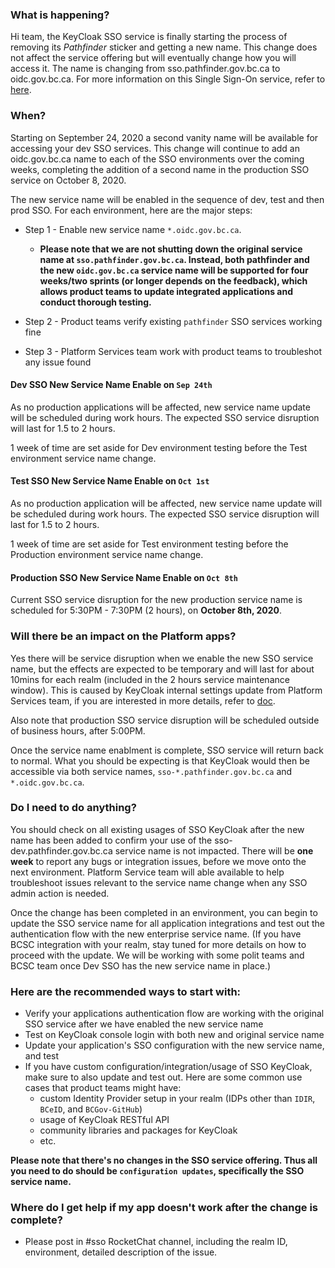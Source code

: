 
### What is happening?

Hi team, the KeyCloak SSO service is finally starting the process of removing its *Pathfinder* sticker and getting a new name.  This change does not affect the service offering but will eventually change how you will access it.  The name is changing from sso.pathfinder.gov.bc.ca to oidc.gov.bc.ca.  For more information on this Single Sign-On service, refer to [here](https://developer.gov.bc.ca/BC-Government-SSO-Service-Definition).

### When?

Starting on September 24, 2020 a second vanity name will be available for accessing your dev SSO services.  This change will continue to add an oidc.gov.bc.ca name to each of the SSO environments over the coming weeks, completing the addition of a second name in the production SSO service on October 8, 2020.

The new service name will be enabled in the sequence of dev, test and then prod SSO. For each environment, here are the major steps:

- Step 1 - Enable new service name `*.oidc.gov.bc.ca`.

  - **Please note that we are not shutting down the original service name at `sso.pathfinder.gov.bc.ca`. Instead, both pathfinder and the new `oidc.gov.bc.ca` service name will be supported for four weeks/two sprints (or longer depends on the feedback), which allows product teams to update integrated applications and conduct thorough testing.**

- Step 2 - Product teams verify existing `pathfinder` SSO services working fine
- Step 3 - Platform Services team work with product teams to troubleshot any issue found


#### Dev SSO New Service Name Enable on `Sep 24th`
As no production applications will be affected, new service name update will be scheduled during work hours. The expected SSO service disruption will last for 1.5 to 2 hours.

1 week of time are set aside for Dev environment testing before the Test environment service name change.

#### Test SSO New Service Name Enable on `Oct 1st`
As no production application will be affected, new service name update will be scheduled during work hours. The expected SSO service disruption will last for 1.5 to 2 hours.

1 week of time are set aside for Test environment testing before the Production environment service name change.

#### Production SSO New Service Name Enable on `Oct 8th`
Current SSO service disruption for the new production service name is scheduled for 5:30PM - 7:30PM (2 hours), on **October 8th, 2020**.


### Will there be an impact on the Platform apps?

Yes there will be service disruption when we enable the new SSO service name, but the effects are expected to be temporary and will last for about 10mins for each realm (included in the 2 hours service maintenance window). This is caused by KeyCloak internal settings update from Platform Services team, if you are interested in more details, refer to [doc](./KeycloakMigration.md).

Also note that production SSO service disruption will be scheduled outside of business hours, after 5:00PM.

Once the service name enablment is complete, SSO service will return back to normal. What you should be expecting is that KeyCloak would then be accessible via both service names, `sso-*.pathfinder.gov.bc.ca` and `*.oidc.gov.bc.ca`.


### Do I need to do anything?

You should check on all existing usages of SSO KeyCloak after the new name has been added to confirm your use of the sso-dev.pathfinder.gov.bc.ca service name is not impacted. There will be __one week__ to report any bugs or integration issues, before we move onto the next environment. Platform Service team will able available to help troubleshoot issues relevant to the service name change when any SSO admin action is needed.

Once the change has been completed in an environment, you can begin to update the SSO service name for all application integrations and test out the authentication flow with the new enterprise service name. (If you have BCSC integration with your realm, stay tuned for more details on how to proceed with the update. We will be working with some polit teams and BCSC team once Dev SSO has the new service name in place.)

### Here are the recommended ways to start with:

- Verify your applications authentication flow are working with the original SSO service after we have enabled the new service name
- Test on KeyCloak console login with both new and original service name
- Update your application's SSO configuration with the new service name, and test
- If you have custom configuration/integration/usage of SSO KeyCloak, make sure to also update and test out. Here are some common use cases that product teams might have:
    - custom Identity Provider setup in your realm (IDPs other than `IDIR`, `BCeID`, and `BCGov-GitHub`)
    - usage of KeyCloak RESTful API
    - community libraries and packages for KeyCloak
    - etc.

**Please note that there's no changes in the SSO service offering. Thus all you need to do should be `configuration updates`, specifically the SSO service name.**


### Where do I get help if my app doesn't work after the change is complete?

- Please post in #sso RocketChat channel, including the realm ID, environment, detailed description of the issue.
